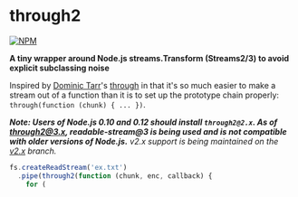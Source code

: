 # through2

[![NPM](https://nodei.co/npm/through2.png?downloads&downloadRank)](https://nodei.co/npm/through2/)

**A tiny wrapper around Node.js streams.Transform (Streams2/3) to avoid explicit subclassing noise**

Inspired by [Dominic Tarr](https://github.com/dominictarr)'s [through](https://github.com/dominictarr/through) in that it's so much easier to make a stream out of a function than it is to set up the prototype chain properly: `through(function (chunk) { ... })`.

***Note: Users of Node.js 0.10 and 0.12 should install `through2@2.x`. As of through2@3.x, readable-stream@3 is being used and is not compatible with older versions of Node.js.*** _v2.x support is being maintained on the [v2.x](https://github.com/rvagg/through2/tree/v2.x) branch._

```js
fs.createReadStream('ex.txt')
  .pipe(through2(function (chunk, enc, callback) {
    for (